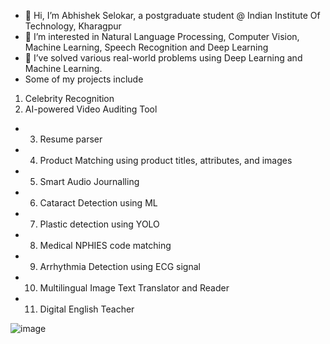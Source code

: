 - 👋 Hi, I’m Abhishek Selokar, a postgraduate student @ Indian Institute Of Technology, Kharagpur
- 👀 I’m interested in Natural Language Processing, Computer Vision, Machine Learning, Speech Recognition and Deep Learning
- 🌱 I’ve solved various real-world problems using Deep Learning and Machine Learning.
- Some of my projects include
 
 1. Celebrity Recognition 
 2. AI-powered Video Auditing Tool
- 3. Resume parser
- 4. Product Matching using product titles, attributes, and images
- 5. Smart Audio Journalling
- 6. Cataract Detection using ML
- 7. Plastic detection using YOLO
- 8. Medical NPHIES code matching
- 9. Arrhythmia Detection using ECG signal
- 10. Multilingual Image Text Translator and Reader
- 11. Digital English Teacher

![image](https://user-images.githubusercontent.com/105545947/220055269-0d370777-c9ea-4dfe-8349-1bd0423de059.png)

<!---
imabhi1216/imabhi1216 is a ✨ special ✨ repository because its `README.md` (this file) appears on your GitHub profile.
You can click the Preview link to take a look at your changes.
--->
